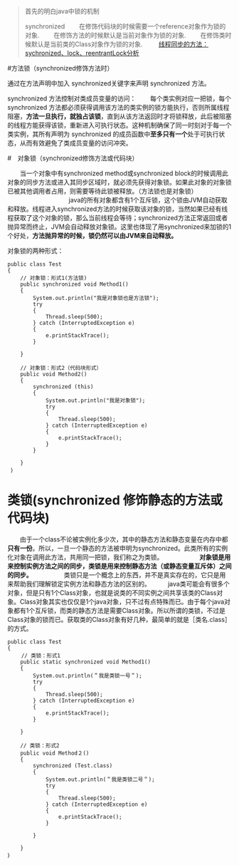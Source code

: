> 首先的明白java中锁的机制
> 
> synchronized
> 　　在修饰代码块的时候需要一个reference对象作为锁的对象. 
　　在修饰方法的时候默认是当前对象作为锁的对象. 
　　在修饰类时候默认是当前类的Class对象作为锁的对象. 
　　
> [线程同步的方法：sychronized、lock、reentrantLock分析](http://blog.csdn.net/amazing7/article/details/51219714) 

#方法锁（synchronized修饰方法时）

通过在方法声明中加入 synchronized关键字来声明 synchronized 方法。

synchronized 方法控制对类成员变量的访问：
　　每个类实例对应一把锁，每个 synchronized 方法都必须获得调用该方法的类实例的锁方能执行，否则所属线程阻塞，**方法一旦执行，就独占该锁**，直到从该方法返回时才将锁释放，此后被阻塞的线程方能获得该锁，重新进入可执行状态。这种机制确保了同一时刻对于每一个类实例，其所有声明为 synchronized 的成员函数中**至多只有一个**处于可执行状态，从而有效避免了类成员变量的访问冲突。


#　对象锁（synchronized修饰方法或代码块）

　　当一个对象中有synchronized method或synchronized block的时候调用此对象的同步方法或进入其同步区域时，就必须先获得对象锁。如果此对象的对象锁已被其他调用者占用，则需要等待此锁被释放。（方法锁也是对象锁） 　　 　　　
　　
　　java的所有对象都含有1个互斥锁，这个锁由JVM自动获取和释放。线程进入synchronized方法的时候获取该对象的锁，当然如果已经有线程获取了这个对象的锁，那么当前线程会等待；synchronized方法正常返回或者抛异常而终止，JVM会自动释放对象锁。这里也体现了用synchronized来加锁的1个好处，**方法抛异常的时候，锁仍然可以由JVM来自动释放。**　

对象锁的两种形式：

```
public class Test
{
    // 对象锁：形式1(方法锁)
    public synchronized void Method1()
    {
        System.out.println("我是对象锁也是方法锁");
        try
        {
            Thread.sleep(500);
        } catch (InterruptedException e)
        {
            e.printStackTrace();
        }
        
    }
 
    // 对象锁：形式2（代码块形式）
    public void Method2()
    {
        synchronized (this)
        {
            System.out.println("我是对象锁");
            try
            {
                Thread.sleep(500);
            } catch (InterruptedException e)
            {
                e.printStackTrace();
            }
        }
 
    }
 ｝
```

# 类锁(synchronized 修饰静态的方法或代码块)


　　由于一个class不论被实例化多少次，其中的静态方法和静态变量在内存中都**只有一份**。所以，一旦一个静态的方法被申明为synchronized。此类所有的实例化对象在调用此方法，共用同一把锁，我们称之为类锁。 　
　　
　　**对象锁是用来控制实例方法之间的同步，类锁是用来控制静态方法（或静态变量互斥体）之间的同步。**　
　　
　　类锁只是一个概念上的东西，并不是真实存在的，它只是用来帮助我们理解锁定实例方法和静态方法的区别的。　
　　java类可能会有很多个对象，但是只有1个Class对象，也就是说类的不同实例之间共享该类的Class对象。Class对象其实也仅仅是1个java对象，只不过有点特殊而已。由于每个java对象都有1个互斥锁，而类的静态方法是需要Class对象。所以所谓的类锁，不过是Class对象的锁而已。获取类的Class对象有好几种，最简单的就是［类名.class］的方式。

```
public class Test
{
　　 // 类锁：形式1
    public static synchronized void Method1()
    {
        System.out.println(＂我是类锁一号＂);
        try
        {
            Thread.sleep(500);
        } catch (InterruptedException e)
        {
            e.printStackTrace();
        }
       
    }
 
    // 类锁：形式2
    public void Method２()
    {
        synchronized (Test.class)
        {
            System.out.println(＂我是类锁二号＂);
            try
            {
                Thread.sleep(500);
            } catch (InterruptedException e)
            {
                e.printStackTrace();
            }
          
        }
 
    }
｝
```
